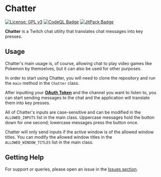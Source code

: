 # Chatter

[![License: GPL v3](https://img.shields.io/badge/License-GPLv3-blue.svg)](https://www.gnu.org/licenses/gpl-3.0)
[![CodeQL Badge](https://github.com/Foulest/Chatter/actions/workflows/codeql.yml/badge.svg)](https://github.com/Foulest/Chatter/actions/workflows/codeql.yml)
[![JitPack Badge](https://jitpack.io/v/Foulest/Chatter.svg)](https://jitpack.io/#Foulest/Chatter)

**Chatter** is a Twitch chat utility that translates chat messages into key presses.

## Usage

Chatter's main usage is, of course, allowing chat to play video games like Pokemon by themselves, but it can also be
used for other purposes.

In order to start using Chatter, you will need to clone the repository and run the `main` method in the `Chatter` class.

After inputting your **[OAuth Token](https://twitchapps.com/tmi/)**  and the channel you want to listen to, you can start sending messages to the chat
and the application will translate them into key presses.

All of Chatter's inputs are case-sensitive and can be modified in the `ALLOWED_INPUTS` list in the main class.
Uppercase messages hold the button down for one second; lowercase messages press the button once.

Chatter will only send inputs if the active window is of the allowed window titles. You can modify the allowed
window titles in the `ALLOWED_WINDOW_TITLES` list in the main class.

## Getting Help

For support or queries, please open an issue in the [Issues section](https://github.com/Foulest/Chatter/issues).
